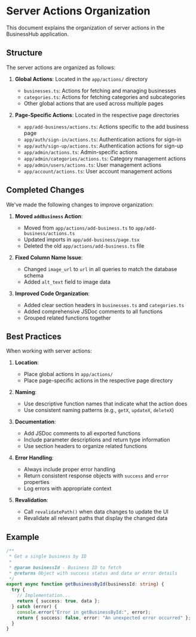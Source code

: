 # Server Actions Organization

This document explains the organization of server actions in the BusinessHub application.

## Structure

The server actions are organized as follows:

1. **Global Actions**: Located in the `app/actions/` directory
   - `businesses.ts`: Actions for fetching and managing businesses
   - `categories.ts`: Actions for fetching categories and subcategories
   - Other global actions that are used across multiple pages

2. **Page-Specific Actions**: Located in the respective page directories
   - `app/add-business/actions.ts`: Actions specific to the add business page
   - `app/auth/sign-in/actions.ts`: Authentication actions for sign-in
   - `app/auth/sign-up/actions.ts`: Authentication actions for sign-up
   - `app/admin/actions.ts`: Admin-specific actions
   - `app/admin/categories/actions.ts`: Category management actions
   - `app/admin/users/actions.ts`: User management actions
   - `app/account/actions.ts`: User account management actions

## Completed Changes

We've made the following changes to improve organization:

1. **Moved `addBusiness` Action**:
   - Moved from `app/actions/add-business.ts` to `app/add-business/actions.ts`
   - Updated imports in `app/add-business/page.tsx`
   - Deleted the old `app/actions/add-business.ts` file

2. **Fixed Column Name Issue**:
   - Changed `image_url` to `url` in all queries to match the database schema
   - Added `alt_text` field to image data

3. **Improved Code Organization**:
   - Added clear section headers in `businesses.ts` and `categories.ts`
   - Added comprehensive JSDoc comments to all functions
   - Grouped related functions together

## Best Practices

When working with server actions:

1. **Location**:
   - Place global actions in `app/actions/`
   - Place page-specific actions in the respective page directory

2. **Naming**:
   - Use descriptive function names that indicate what the action does
   - Use consistent naming patterns (e.g., `getX`, `updateX`, `deleteX`)

3. **Documentation**:
   - Add JSDoc comments to all exported functions
   - Include parameter descriptions and return type information
   - Use section headers to organize related functions

4. **Error Handling**:
   - Always include proper error handling
   - Return consistent response objects with `success` and `error` properties
   - Log errors with appropriate context

5. **Revalidation**:
   - Call `revalidatePath()` when data changes to update the UI
   - Revalidate all relevant paths that display the changed data

## Example

```typescript
/**
 * Get a single business by ID
 * 
 * @param businessId - Business ID to fetch
 * @returns Object with success status and data or error details
 */
export async function getBusinessById(businessId: string) {
  try {
    // Implementation...
    return { success: true, data };
  } catch (error) {
    console.error("Error in getBusinessById:", error);
    return { success: false, error: "An unexpected error occurred" };
  }
} 